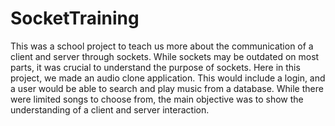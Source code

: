 # SocketTraining
This was a school project to teach us more about the communication of a client and server through sockets. While sockets may be outdated on most parts, it was crucial to understand the purpose of sockets. Here in this project, we made an audio clone application. This would include a login, and a user would be able to search and play music from a database. While there were limited songs to choose from, the main objective was to show the understanding of a client and server interaction.
